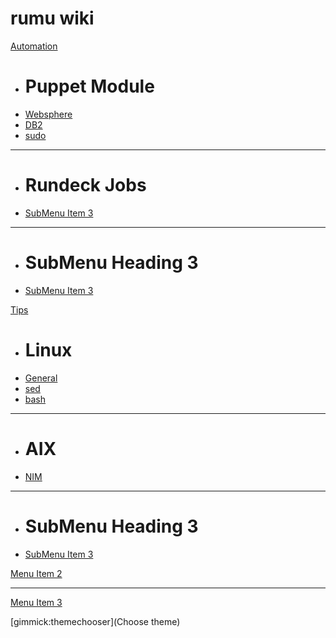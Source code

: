 # rumu wiki

[Automation]()

  * # Puppet Module
  * [Websphere](was.md)
  * [DB2](git.md)
  * [sudo](sudo.md)
  - - - -
  * # Rundeck Jobs
  * [SubMenu Item 3](subitem3.md)
  - - - -
  * # SubMenu Heading 3
  * [SubMenu Item 3](git.md)

[Tips]()

  * # Linux
  * [General](lnx.md)
  * [sed](sed.md)
  * [bash](bash.md)
  - - - -
  * # AIX
  * [NIM](nim.md)
  - - - -
  * # SubMenu Heading 3
  * [SubMenu Item 3](sub3.md)

[Menu Item 2](item2.md)
- - - -
[Menu Item 3](item3.md)

[gimmick:themechooser](Choose theme)



